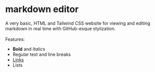 # markdown editor
A very basic, HTML and Tailwind CSS website for viewing and editing markdown in real time with GitHub-esque stylization. </br></br>
Features:
- **Bold** and *Italics*
- Regular text and line breaks
- [Links](#)
- Lists
